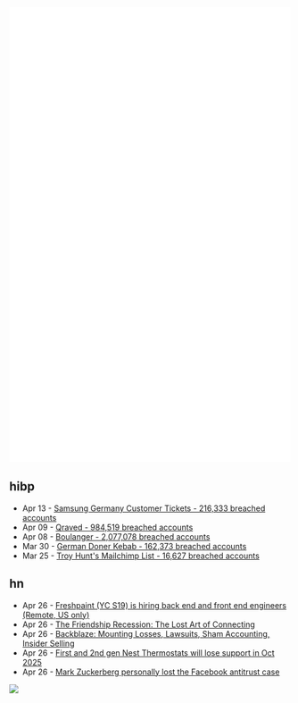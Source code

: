 ![Metrics](https://raw.githubusercontent.com/phixion/phixion/master/metrics.svg)

## hibp

<!--
for https://github.com/phixion/phixion/blob/main/.github/workflows/feeds.yml
-->
<!--START_SECTION:haveibeenpwnd-->
- Apr 13 - [Samsung Germany Customer Tickets - 216,333 breached accounts](https://haveibeenpwned.com/PwnedWebsites#SamsungGermany)
- Apr 09 - [Qraved - 984,519 breached accounts](https://haveibeenpwned.com/PwnedWebsites#Qraved)
- Apr 08 - [Boulanger - 2,077,078 breached accounts](https://haveibeenpwned.com/PwnedWebsites#Boulanger)
- Mar 30 - [German Doner Kebab - 162,373 breached accounts](https://haveibeenpwned.com/PwnedWebsites#GermanDonerKebab)
- Mar 25 - [Troy Hunt's Mailchimp List - 16,627 breached accounts](https://haveibeenpwned.com/PwnedWebsites#TroyHuntMailchimpList)
<!--END_SECTION:haveibeenpwnd-->

## hn

<!--
for https://github.com/phixion/phixion/blob/main/.github/workflows/feeds.yml
-->
<!--START_SECTION:hn-->
- Apr 26 - [Freshpaint (YC S19) is hiring back end and front end engineers (Remote, US only)](https://news.ycombinator.com/item?id=43802839)
- Apr 26 - [The Friendship Recession: The Lost Art of Connecting](https://www.happiness.hks.harvard.edu/february-2025-issue/the-friendship-recession-the-lost-art-of-connecting)
- Apr 26 - [Backblaze: Mounting Losses, Lawsuits, Sham Accounting, Insider Selling](https://www.morpheus-research.com/backblaze/)
- Apr 26 - [First and 2nd gen Nest Thermostats will lose support in Oct 2025](https://arstechnica.com/gadgets/2025/04/google-ending-support-for-older-nest-thermostats-will-stop-selling-nests-in-europe/)
- Apr 26 - [Mark Zuckerberg personally lost the Facebook antitrust case](https://pluralistic.net/2025/04/18/chatty-zucky/)
<!--END_SECTION:hn-->

<!--
for https://yhype.me
-->
![](https://hit.yhype.me/github/profile?user_id=13013670)

